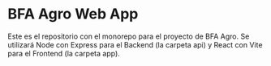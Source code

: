 # BFA Agro Web App

Este es el repositorio con el monorepo para el proyecto de BFA Agro. Se utilizará Node con Express para el Backend (la carpeta api) y React con Vite para el Frontend (la carpeta app).